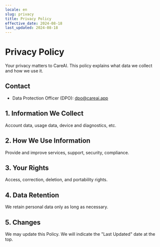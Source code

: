 ```yaml
---
locale: en
slug: privacy
title: Privacy Policy
effective_date: 2024-08-18
last_updated: 2024-08-18
---
```


# Privacy Policy

Your privacy matters to CareAI. This policy explains what data we collect and how we use it.

## Contact
- Data Protection Officer (DPO): dpo@careai.app

## 1. Information We Collect
Account data, usage data, device and diagnostics, etc.

## 2. How We Use Information
Provide and improve services, support, security, compliance.

## 3. Your Rights
Access, correction, deletion, and portability rights.

## 4. Data Retention
We retain personal data only as long as necessary.

## 5. Changes
We may update this Policy. We will indicate the "Last Updated" date at the top.
